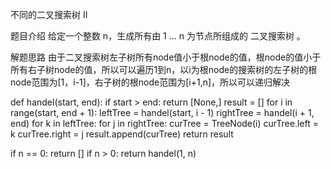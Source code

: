 不同的二叉搜索树 II

题目介绍
给定一个整数 n，生成所有由 1 ... n 为节点所组成的 二叉搜索树 。

解题思路
由于二叉搜索树左子树所有node值小于根node的值，根node的值小于所有右子树node的值，所以可以遍历1到n，以i为根node的搜索树的左子树的根node范围为[1，i-1]，右子树的根node范围为[i+1,n]，所以可以递归解决

def handel(start, end):
	if start > end:
		return [None,]
	result = []
	for i in range(start, end + 1):
		leftTree = handel(start, i - 1)
		rightTree = handel(i + 1, end)
		for k in leftTree:
			for j in rightTree:
				curTree = TreeNode(i)
				curTree.left = k
				curTree.right = j
				result.append(curTree)
	return result
	
if n == 0:
	return []
if n > 0:
	return handel(1, n)
